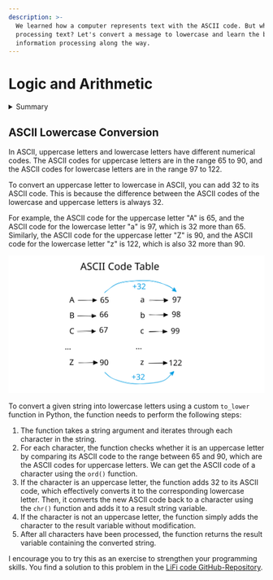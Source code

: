 ```yaml
---
description: >-
  We learned how a computer represents text with the ASCII code. But what about
  processing text? Let's convert a message to lowercase and learn the basics of
  information processing along the way.
---
```


# Logic and Arithmetic

<details>

<summary>Summary</summary>

In this lesson, you'll learn:

* ...
* ...

This section is relevant for [Exercise 6: Back to SMS](https://github.com/winf-hsos/lifi-exercises/raw/main/exercises/06\_exercise\_back\_to\_sms.pdf).

</details>

## ASCII Lowercase Conversion

In ASCII, uppercase letters and lowercase letters have different numerical codes. The ASCII codes for uppercase letters are in the range 65 to 90, and the ASCII codes for lowercase letters are in the range 97 to 122.&#x20;

To convert an uppercase letter to lowercase in ASCII, you can add 32 to its ASCII code. This is because the difference between the ASCII codes of the lowercase and uppercase letters is always 32.&#x20;

For example, the ASCII code for the uppercase letter "A" is 65, and the ASCII code for the lowercase letter "a" is 97, which is 32 more than 65. Similarly, the ASCII code for the uppercase letter "Z" is 90, and the ASCII code for the lowercase letter "z" is 122, which is also 32 more than 90.

<img src="../../.gitbook/assets/file.excalidraw (15).svg" alt="We can add 32 to the ASCII code of a capital letter to convert it to lowercase." class="gitbook-drawing">

To convert a given string into lowercase letters using a custom `to_lower` function in Python, the function needs to perform the following steps:

1. The function takes a string argument and iterates through each character in the string.
2. For each character, the function checks whether it is an uppercase letter by comparing its ASCII code to the range between 65 and 90, which are the ASCII codes for uppercase letters. We can get the ASCII code of a character using the `ord()` function.
3. If the character is an uppercase letter, the function adds 32 to its ASCII code, which effectively converts it to the corresponding lowercase letter. Then, it converts the new ASCII code back to a character using the `chr()` function and adds it to a result string variable.
4. If the character is not an uppercase letter, the function simply adds the character to the result variable without modification.
5. After all characters have been processed, the function returns the result variable containing the converted string.

I encourage you to try this as an exercise to strengthen your programming skills. You find a solution to this problem in the [LiFi code GitHub-Repository](https://github.com/winf-hsos/LiFi-code/blob/main/problem\_solutions/to\_lower.py).

